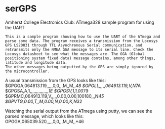 serGPS
===========

Amherst College Electronics Club: ATmega328 sample program for using the UART


	This is a sample program showing how to use the UART of the ATmega and parse some data. The program receives a transmission from the Locosys GPS LS20031 through TTL Asynchronous Serial communication, and retransmits only the NMEA GGA message to its serial line. Check the Locosys datasheet to see what the messages are. The GGA (Global positioning system fixed data) message contains, among other things, latitude and longitude data.
	The other messages being outputted by the GPS are simply ignored by the microcontroller.
 
 A usual transmission from the GPS looks like this:
 $GPGGA,064913.119,,,,,0,0,,,M,,M,,*48
 $GPGLL,,,,,064913.119,V,N*7A
 $GPGSA,A,1,,,,,,,,,,,,,,,*1E
 $GPGSV,1,1,00*79
 $GPRMC,064913.119,V,,,,,0.00,0.00,100180,,,N*45
 $GPVTG,0.00,T,,M,0.00,N,0.00,K,N*32
 
 Watching the serial output from the ATmega using putty, we can see the parsed message, which looks like this:
 GPGGA,065039.520,,,,,0,0,,,M,,M,,*46
